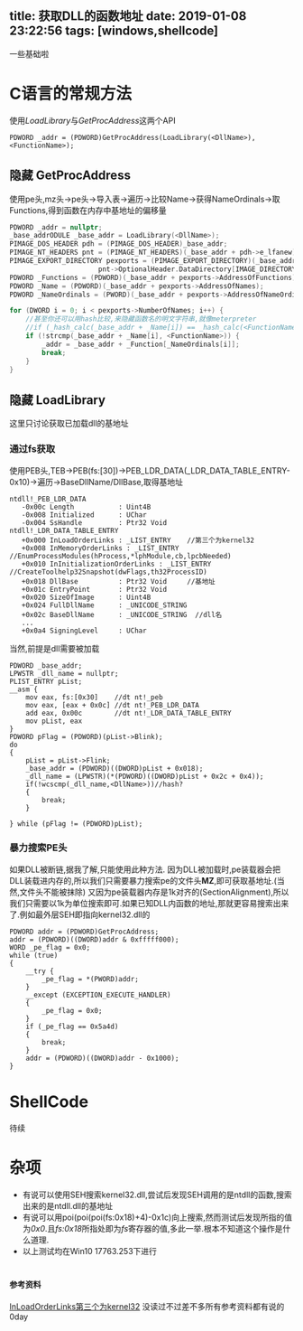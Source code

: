 title: 获取DLL的函数地址
date: 2019-01-08 23:22:56
tags: [windows,shellcode]
---

一些基础啦

# C语言的常规方法

使用*LoadLibrary*与*GetProcAddress*这两个API

```
PDWORD _addr = (PDWORD)GetProcAddress(LoadLibrary(<DllName>), <FunctionName>);
```
<!--more-->
## 隐藏 GetProcAddress

使用pe头,mz头->pe头->导入表->遍历->比较Name->获得NameOrdinals->取Functions,得到函数在内存中基地址的偏移量

```C
PDWORD _addr = nullptr;
_base_addrODULE _base_addr = LoadLibrary(<DllName>);
PIMAGE_DOS_HEADER pdh = (PIMAGE_DOS_HEADER)_base_addr;
PIMAGE_NT_HEADERS pnt = (PIMAGE_NT_HEADERS)(_base_addr + pdh->e_lfanew);
PIMAGE_EXPORT_DIRECTORY pexports = (PIMAGE_EXPORT_DIRECTORY)(_base_addr + 
                      pnt->OptionalHeader.DataDirectory[IMAGE_DIRECTORY_ENTRY_EXPORT].VirtualAddress);
PDWORD _Functions = (PDWORD)(_base_addr + pexports->AddressOfFunctions);
PDWORD _Name = (PDWORD)(_base_addr + pexports->AddressOfNames);
PDWORD _NameOrdinals = (PWORD)(_base_addr + pexports->AddressOfNameOrdinals);

for (DWORD i = 0; i < pexports->NumberOfNames; i++) {
    //甚至你还可以用hash比较,来隐藏函数名的明文字符串,就像meterpreter
    //if (_hash_calc(_base_addr + _Name[i]) == _hash_calc(<FunctionName>)) {
    if (!strcmp(_base_addr + _Name[i], <FunctionName>)) {
        _addr = _base_addr + _Function[_NameOrdinals[i]];
        break;
    }
}
```

## 隐藏 LoadLibrary
这里只讨论获取已加载dll的基地址
### 通过fs获取
使用PEB头,TEB->PEB(fs:[30])->PEB_LDR_DATA(_LDR_DATA_TABLE_ENTRY-0x10)->遍历->BaseDllName/DllBase,取得基地址
```
ntdll!_PEB_LDR_DATA
   -0x00c Length           : Uint4B
   -0x008 Initialized      : UChar
   -0x004 SsHandle         : Ptr32 Void
ntdll!_LDR_DATA_TABLE_ENTRY
   +0x000 InLoadOrderLinks : _LIST_ENTRY    //第三个为kernel32
   +0x008 InMemoryOrderLinks : _LIST_ENTRY    //EnumProcessModules(hProcess,*lphModule,cb,lpcbNeeded)
   +0x010 InInitializationOrderLinks : _LIST_ENTRY    //CreateToolhelp32Snapshot(dwFlags,th32ProcessID)
   +0x018 DllBase          : Ptr32 Void     //基地址
   +0x01c EntryPoint       : Ptr32 Void
   +0x020 SizeOfImage      : Uint4B
   +0x024 FullDllName      : _UNICODE_STRING
   +0x02c BaseDllName      : _UNICODE_STRING  //dll名
   ...
   +0x0a4 SigningLevel     : UChar
```
当然,前提是dll需要被加载
```
PDWORD _base_addr;
LPWSTR _dll_name = nullptr;
PLIST_ENTRY pList;
__asm {
    mov eax, fs:[0x30]    //dt nt!_peb
    mov eax, [eax + 0x0c] //dt nt!_PEB_LDR_DATA
    add eax, 0x00c        //dt nt!_LDR_DATA_TABLE_ENTRY
    mov pList, eax
}
PDWORD pFlag = (PDWORD)(pList->Blink);
do
{
    pList = pList->Flink;
    _base_addr = (PDWORD)((DWORD)pList + 0x018);
    _dll_name = (LPWSTR)(*(PDWORD)((DWORD)pList + 0x2c + 0x4));
    if(!wcscmp(_dll_name,<DllName>))//hash?
    {
        break;
    }

} while (pFlag != (PDWORD)pList);
```
### 暴力搜索PE头
如果DLL被断链,据我了解,只能使用此种方法.
因为DLL被加载时,pe装载器会把DLL装载进内存的,所以我们只需要暴力搜索pe的文件头**MZ**,即可获取基地址.(当然,文件头不能被抹除)
又因为pe装载器内存是1k对齐的(SectionAlignment),所以我们只需要以1k为单位搜索即可.如果已知DLL内函数的地址,那就更容易搜索出来了.例如最外层SEH即指向kernel32.dll的
```
PDWORD addr = (PDWORD)GetProcAddress;
addr = (PDWORD)((DWORD)addr & 0xfffff000);
WORD _pe_flag = 0x0;
while (true)
{
    __try {
        _pe_flag = *(PWORD)addr;
    }
    __except (EXCEPTION_EXECUTE_HANDLER)
    {
        _pe_flag = 0x0;
    }
    if (_pe_flag == 0x5a4d)
    {
        break;
    }
    addr = (PDWORD)((DWORD)addr - 0x1000);
}
```
# ShellCode
待续

# 杂项
* 有说可以使用SEH搜索kernel32.dll,尝试后发现SEH调用的是ntdll的函数,搜索出来的是ntdll.dll的基地址
* 有说可以用poi(poi(poi(fs:0x18)+4)-0x1c)向上搜索,然而测试后发现所指的值为*0x0*.且*fs:0x18*所指处即为*fs*寄存器的值,多此一举.根本不知道这个操作是什么道理.
* 以上测试均在Win10 17763.253下进行

# <span style="font-size:14px">参考资料</span>
[InLoadOrderLinks第三个为kernel32](https://bbs.pediy.com/thread-149527.htm)
没读过不过差不多所有参考资料都有说的0day